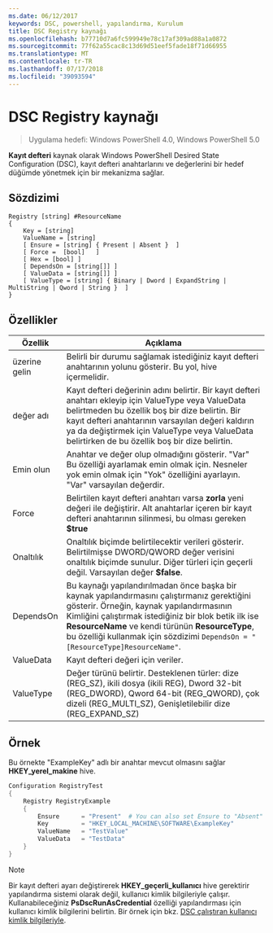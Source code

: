 ```yaml
---
ms.date: 06/12/2017
keywords: DSC, powershell, yapılandırma, Kurulum
title: DSC Registry kaynağı
ms.openlocfilehash: b77710d7a6fc599949e78c17af309ad88a1a0872
ms.sourcegitcommit: 77f62a55cac8c13d69d51eef5fade18f71d66955
ms.translationtype: MT
ms.contentlocale: tr-TR
ms.lasthandoff: 07/17/2018
ms.locfileid: "39093594"
---
```

# <a name="dsc-registry-resource"></a>DSC Registry kaynağı

> Uygulama hedefi: Windows PowerShell 4.0, Windows PowerShell 5.0

**Kayıt defteri** kaynak olarak Windows PowerShell Desired State Configuration (DSC), kayıt defteri anahtarlarını ve değerlerini bir hedef düğümde yönetmek için bir mekanizma sağlar.

## <a name="syntax"></a>Sözdizimi

```
Registry [string] #ResourceName
{
    Key = [string]
    ValueName = [string]
    [ Ensure = [string] { Present | Absent }  ]
    [ Force =  [bool]   ]
    [ Hex = [bool] ]
    [ DependsOn = [string[]] ]
    [ ValueData = [string[]] ]
    [ ValueType = [string] { Binary | Dword | ExpandString | MultiString | Qword | String }  ]
}
```

## <a name="properties"></a>Özellikler

|  Özellik  |  Açıklama   |
|---|---|
| üzerine gelin| Belirli bir durumu sağlamak istediğiniz kayıt defteri anahtarının yolunu gösterir. Bu yol, hive içermelidir.|
| değer adı| Kayıt defteri değerinin adını belirtir. Bir kayıt defteri anahtarı ekleyip için ValueType veya ValueData belirtmeden bu özellik boş bir dize belirtin. Bir kayıt defteri anahtarının varsayılan değeri kaldırın ya da değiştirmek için ValueType veya ValueData belirtirken de bu özellik boş bir dize belirtin.|
| Emin olun| Anahtar ve değer olup olmadığını gösterir. "Var" Bu özelliği ayarlamak emin olmak için. Nesneler yok emin olmak için "Yok" özelliğini ayarlayın. "Var" varsayılan değerdir.|
| Force| Belirtilen kayıt defteri anahtarı varsa **zorla** yeni değeri ile değiştirir. Alt anahtarlar içeren bir kayıt defteri anahtarının silinmesi, bu olması gereken **$true** |
| Onaltılık| Onaltılık biçimde belirtilecektir verileri gösterir. Belirtilmişse DWORD/QWORD değer verisini onaltılık biçimde sunulur. Diğer türleri için geçerli değil. Varsayılan değer **$false**.|
| DependsOn| Bu kaynağı yapılandırılmadan önce başka bir kaynak yapılandırmasını çalıştırmanız gerektiğini gösterir. Örneğin, kaynak yapılandırmasının Kimliğini çalıştırmak istediğiniz bir blok betik ilk ise **ResourceName** ve kendi türünün **ResourceType**, bu özelliği kullanmak için sözdizimi `DependsOn = "[ResourceType]ResourceName"`.|
| ValueData| Kayıt defteri değeri için veriler.|
| ValueType| Değer türünü belirtir. Desteklenen türler: dize (REG_SZ), ikili dosya (ikili REG), Dword 32-bit (REG_DWORD), Qword 64-bit (REG_QWORD), çok dizeli (REG_MULTI_SZ), Genişletilebilir dize (REG_EXPAND_SZ) |

## <a name="example"></a>Örnek

Bu örnekte "ExampleKey" adlı bir anahtar mevcut olmasını sağlar **HKEY\_yerel\_makine** hive.

```powershell
Configuration RegistryTest
{
    Registry RegistryExample
    {
        Ensure      = "Present"  # You can also set Ensure to "Absent"
        Key         = "HKEY_LOCAL_MACHINE\SOFTWARE\ExampleKey"
        ValueName   = "TestValue"
        ValueData   = "TestData"
    }
}
```

> [!NOTE]
> Bir kayıt defteri ayarı değiştirerek **HKEY\_geçerli\_kullanıcı** hive gerektirir yapılandırma sistemi olarak değil, kullanıcı kimlik bilgileriyle çalışır. Kullanabileceğiniz **PsDscRunAsCredential** özelliği yapılandırması için kullanıcı kimlik bilgilerini belirtin. Bir örnek için bkz. [DSC çalıştıran kullanıcı kimlik bilgileriyle](runAsUser.md).
